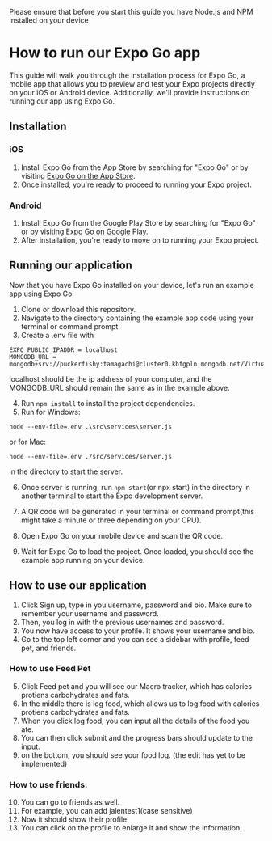 Please ensure that before you start this guide you have Node.js and NPM installed on your device
# How to run our Expo Go app

This guide will walk you through the installation process for Expo Go, a mobile app that allows you to preview and test your Expo projects directly on your iOS or Android device. Additionally, we'll provide instructions on running our app using Expo Go.

## Installation

### iOS

1. Install Expo Go from the App Store by searching for "Expo Go" or by visiting [Expo Go on the App Store](https://apps.apple.com/us/app/expo-go/id982107779).
2. Once installed, you're ready to proceed to running your Expo project.

### Android

1. Install Expo Go from the Google Play Store by searching for "Expo Go" or by visiting [Expo Go on Google Play](https://play.google.com/store/apps/details?id=host.exp.exponent).
2. After installation, you're ready to move on to running your Expo project.

## Running our application

Now that you have Expo Go installed on your device, let's run an example app using Expo Go.

1. Clone or download this repository.
2. Navigate to the directory containing the example app code using your terminal or command prompt.
3. Create a .env file with 
```
EXPO_PUBLIC_IPADDR = localhost
MONGODB_URL = mongodb+srv://puckerfishy:tamagachi@cluster0.kbfgpln.mongodb.net/VirtualPetDatabase
```
localhost should be the ip address of your computer, and the MONGODB_URL should remain the same as in the example above. 

4. Run `npm install` to install the project dependencies.
5. Run for Windows:
```
node --env-file=.env .\src\services\server.js
```
or for Mac:
```
node --env-file=.env ./src/services/server.js
```
in the directory to start the server.

6. Once server is running, run `npm start`(or npx start) in the directory in another terminal to start the Expo development server.

7. A QR code will be generated in your terminal or command prompt(this might take a minute or three depending on your CPU).
8. Open Expo Go on your mobile device and scan the QR code.
9. Wait for Expo Go to load the project. Once loaded, you should see the example app running on your device.

## How to use our application
1. Click Sign up, type in you username, password and bio. Make sure to remember your username and password.
2. Then, you log in with the previous usernames and password.
3. You now have access to your profile. It shows your username and bio.
4. Go to the top left corner and you can see a sidebar with profile, feed pet, and friends.
### How to use Feed Pet
5. Click Feed pet and you will see our Macro tracker, which has calories protiens carbohydrates and fats.
6. In the middle there is log food, which allows us to log food with calories protiens carbohydrates and fats.
7. When you click log food, you can input all the details of the food you ate.
8. You can then click submit and the progress bars should update to the input.
9. on the bottom, you should see your food log. (the edit has yet to be implemented)
### How to use friends.
10. You can go to friends as well.
11. For example, you can add jalentest1(case sensitive)
12. Now it should show their profile.
13. You can click on the profile to enlarge it and show the information. 
